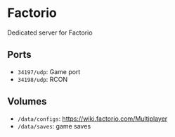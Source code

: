 # Factorio

Dedicated server for Factorio

## Ports

- `34197/udp`: Game port
- `34198/udp`: RCON

## Volumes

- `/data/configs`: https://wiki.factorio.com/Multiplayer
- `/data/saves`: game saves
